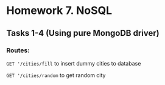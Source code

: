 # Homework 7. NoSQL

## Tasks 1-4 (Using pure MongoDB driver)

### Routes:


`GET '/cities/fill` to insert dummy cities to database

`GET '/cities/random` to get random city
